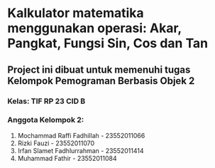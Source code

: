 # Kalkulator matematika menggunakan operasi:  Akar, Pangkat, Fungsi Sin, Cos dan Tan
## Project ini dibuat untuk memenuhi tugas Kelompok Pemograman Berbasis Objek 2
### Kelas: TIF RP 23 CID B
### Anggota Kelompok 2:
1. Mochammad Raffi Fadhillah - 23552011066
2. Rizki Fauzi - 23552011070
3. Irfan Slamet Fadhlurrahman - 23552011414
4. Muhammad Fathir - 23552011084
